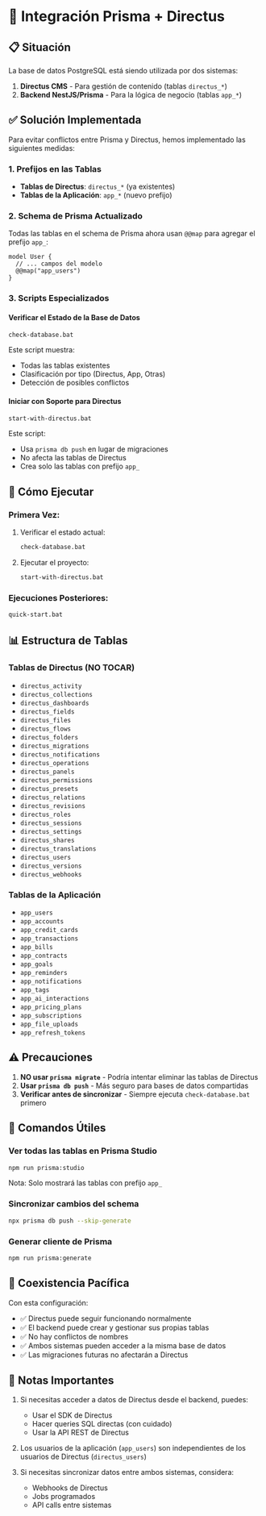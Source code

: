 # 🔄 Integración Prisma + Directus

## 📋 Situación

La base de datos PostgreSQL está siendo utilizada por dos sistemas:
1. **Directus CMS** - Para gestión de contenido (tablas `directus_*`)
2. **Backend NestJS/Prisma** - Para la lógica de negocio (tablas `app_*`)

## ✅ Solución Implementada

Para evitar conflictos entre Prisma y Directus, hemos implementado las siguientes medidas:

### 1. Prefijos en las Tablas
- **Tablas de Directus**: `directus_*` (ya existentes)
- **Tablas de la Aplicación**: `app_*` (nuevo prefijo)

### 2. Schema de Prisma Actualizado
Todas las tablas en el schema de Prisma ahora usan `@@map` para agregar el prefijo `app_`:

```prisma
model User {
  // ... campos del modelo
  @@map("app_users")
}
```

### 3. Scripts Especializados

#### Verificar el Estado de la Base de Datos
```bash
check-database.bat
```
Este script muestra:
- Todas las tablas existentes
- Clasificación por tipo (Directus, App, Otras)
- Detección de posibles conflictos

#### Iniciar con Soporte para Directus
```bash
start-with-directus.bat
```
Este script:
- Usa `prisma db push` en lugar de migraciones
- No afecta las tablas de Directus
- Crea solo las tablas con prefijo `app_`

## 🚀 Cómo Ejecutar

### Primera Vez:
1. Verificar el estado actual:
   ```bash
   check-database.bat
   ```

2. Ejecutar el proyecto:
   ```bash
   start-with-directus.bat
   ```

### Ejecuciones Posteriores:
```bash
quick-start.bat
```

## 📊 Estructura de Tablas

### Tablas de Directus (NO TOCAR)
- `directus_activity`
- `directus_collections`
- `directus_dashboards`
- `directus_fields`
- `directus_files`
- `directus_flows`
- `directus_folders`
- `directus_migrations`
- `directus_notifications`
- `directus_operations`
- `directus_panels`
- `directus_permissions`
- `directus_presets`
- `directus_relations`
- `directus_revisions`
- `directus_roles`
- `directus_sessions`
- `directus_settings`
- `directus_shares`
- `directus_translations`
- `directus_users`
- `directus_versions`
- `directus_webhooks`

### Tablas de la Aplicación
- `app_users`
- `app_accounts`
- `app_credit_cards`
- `app_transactions`
- `app_bills`
- `app_contracts`
- `app_goals`
- `app_reminders`
- `app_notifications`
- `app_tags`
- `app_ai_interactions`
- `app_pricing_plans`
- `app_subscriptions`
- `app_file_uploads`
- `app_refresh_tokens`

## ⚠️ Precauciones

1. **NO usar `prisma migrate`** - Podría intentar eliminar las tablas de Directus
2. **Usar `prisma db push`** - Más seguro para bases de datos compartidas
3. **Verificar antes de sincronizar** - Siempre ejecuta `check-database.bat` primero

## 🔧 Comandos Útiles

### Ver todas las tablas en Prisma Studio
```bash
npm run prisma:studio
```
Nota: Solo mostrará las tablas con prefijo `app_`

### Sincronizar cambios del schema
```bash
npx prisma db push --skip-generate
```

### Generar cliente de Prisma
```bash
npm run prisma:generate
```

## 🤝 Coexistencia Pacífica

Con esta configuración:
- ✅ Directus puede seguir funcionando normalmente
- ✅ El backend puede crear y gestionar sus propias tablas
- ✅ No hay conflictos de nombres
- ✅ Ambos sistemas pueden acceder a la misma base de datos
- ✅ Las migraciones futuras no afectarán a Directus

## 📝 Notas Importantes

1. Si necesitas acceder a datos de Directus desde el backend, puedes:
   - Usar el SDK de Directus
   - Hacer queries SQL directas (con cuidado)
   - Usar la API REST de Directus

2. Los usuarios de la aplicación (`app_users`) son independientes de los usuarios de Directus (`directus_users`)

3. Si necesitas sincronizar datos entre ambos sistemas, considera:
   - Webhooks de Directus
   - Jobs programados
   - API calls entre sistemas
